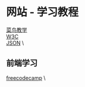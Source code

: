 # 网站 - 学习教程
[菜鸟教学](https://www.runoob.com/) \
[W3C](https://www.w3school.com.cn/) \
[JSON](https://www.json.cn/jiaocheng/) \

## 前端学习 
[freecodecamp](https://chinese.freecodecamp.org/) \
